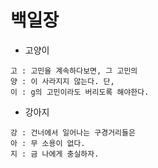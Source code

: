 # 백일장


- 고양이
```
고 : 고민을 계속하다보면, 그 고민의
양 : 이 사라지지 않는다. 단, 
이 : g의 고민이라도 버리도록 해야한다.
```

- 강아지
```
강 : 건너에서 일어나는 구경거리들은
아 : 무 소용이 없다.
지 : 금 나에게 충실하자.
```
